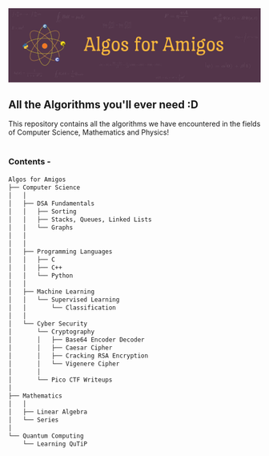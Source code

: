<img src="./algos_for_amigos_logo.png" alt="Amigos Banner">

## All the Algorithms you'll ever need :D

This repository contains all the algorithms we have encountered in the fields of Computer Science, Mathematics and Physics!
<br><br>

### Contents -



```
Algos for Amigos
├── Computer Science  
│   │
│   ├── DSA Fundamentals  
│   │   ├── Sorting  
│   │   ├── Stacks, Queues, Linked Lists  
│   │   └── Graphs  
│   │
│   │
│   ├── Programming Languages
│   │   ├── C
│   │   ├── C++
│   │   └── Python
│   │
│   ├── Machine Learning
│   │   └── Supervised Learning
│   │       └── Classification
│   │
│   └── Cyber Security
│       └── Cryptography
│       │   ├── Base64 Encoder Decoder
│       │   ├── Caesar Cipher
│       │   ├── Cracking RSA Encryption
│       │   └── Vigenere Cipher
│       │
│       └── Pico CTF Writeups
│
├── Mathematics
│   │
│   ├── Linear Algebra
│   └── Series
│
└── Quantum Computing
    └── Learning QuTiP

```

<br>
<br>


<!--
## Physics
Work in Progress..

To Generate the tree, install file-tree-generator extension,
right click on folder, and click on Generate To Tree
-->

<!--
```bash
├── app
│   ├── css
│   │   ├── **/*.css
│   ├── favicon.ico
│   ├── images
│   ├── index.html
│   ├── js
│   │   ├── **/*.js
│   └── partials/template
├── dist (or build)
├── node_modules
├── bower_components (if using bower)
├── test
├── Gruntfile.js/gulpfile.js
├── README.md
├── package.json
├── bower.json (if using bower)
└── .gitignore
```
 ???? -->

